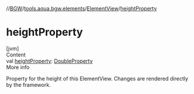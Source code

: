 //[BGW](../../../index.md)/[tools.aqua.bgw.elements](../index.md)/[ElementView](index.md)/[heightProperty](height-property.md)



# heightProperty  
[jvm]  
Content  
val [heightProperty](height-property.md): [DoubleProperty](../../tools.aqua.bgw.observable/-double-property/index.md)  
More info  


Property for the height of this ElementView. Changes are rendered directly by the framework.

  



